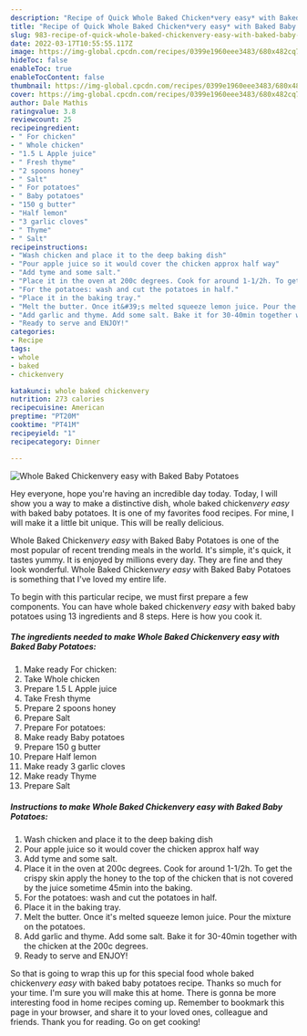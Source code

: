 ```yaml
---
description: "Recipe of Quick Whole Baked Chicken*very easy* with Baked Baby Potatoes"
title: "Recipe of Quick Whole Baked Chicken*very easy* with Baked Baby Potatoes"
slug: 983-recipe-of-quick-whole-baked-chickenvery-easy-with-baked-baby-potatoes
date: 2022-03-17T10:55:55.117Z
image: https://img-global.cpcdn.com/recipes/0399e1960eee3483/680x482cq70/whole-baked-chickenvery-easy-with-baked-baby-potatoes-recipe-main-photo.jpg
hideToc: false
enableToc: true
enableTocContent: false
thumbnail: https://img-global.cpcdn.com/recipes/0399e1960eee3483/680x482cq70/whole-baked-chickenvery-easy-with-baked-baby-potatoes-recipe-main-photo.jpg
cover: https://img-global.cpcdn.com/recipes/0399e1960eee3483/680x482cq70/whole-baked-chickenvery-easy-with-baked-baby-potatoes-recipe-main-photo.jpg
author: Dale Mathis
ratingvalue: 3.8
reviewcount: 25
recipeingredient:
- " For chicken"
- " Whole chicken"
- "1.5 L Apple juice"
- " Fresh thyme"
- "2 spoons honey"
- " Salt"
- " For potatoes"
- " Baby potatoes"
- "150 g butter"
- "Half lemon"
- "3 garlic cloves"
- " Thyme"
- " Salt"
recipeinstructions:
- "Wash chicken and place it to the deep baking dish"
- "Pour apple juice so it would cover the chicken approx half way"
- "Add tyme and some salt."
- "Place it in the oven at 200c degrees. Cook for around 1-1/2h. To get the crispy skin apply the honey to the top of the chicken that is not covered by the juice sometime 45min into the baking."
- "For the potatoes: wash and cut the potatoes in half."
- "Place it in the baking tray."
- "Melt the butter. Once it&#39;s melted squeeze lemon juice. Pour the mixture on the potatoes."
- "Add garlic and thyme. Add some salt. Bake it for 30-40min together with the chicken at the 200c degrees."
- "Ready to serve and ENJOY!"
categories:
- Recipe
tags:
- whole
- baked
- chickenvery

katakunci: whole baked chickenvery 
nutrition: 273 calories
recipecuisine: American
preptime: "PT20M"
cooktime: "PT41M"
recipeyield: "1"
recipecategory: Dinner

---
```



![Whole Baked Chicken*very easy* with Baked Baby Potatoes](https://img-global.cpcdn.com/recipes/0399e1960eee3483/680x482cq70/whole-baked-chickenvery-easy-with-baked-baby-potatoes-recipe-main-photo.jpg)

Hey everyone, hope you're having an incredible day today. Today, I will show you a way to make a distinctive dish, whole baked chicken*very easy* with baked baby potatoes. It is one of my favorites food recipes. For mine, I will make it a little bit unique. This will be really delicious.

Whole Baked Chicken*very easy* with Baked Baby Potatoes is one of the most popular of recent trending meals in the world. It's simple, it's quick, it tastes yummy. It is enjoyed by millions every day. They are fine and they look wonderful. Whole Baked Chicken*very easy* with Baked Baby Potatoes is something that I've loved my entire life.




To begin with this particular recipe, we must first prepare a few components. You can have whole baked chicken*very easy* with baked baby potatoes using 13 ingredients and 8 steps. Here is how you cook it.

<!--inarticleads1-->

##### The ingredients needed to make Whole Baked Chicken*very easy* with Baked Baby Potatoes:

1. Make ready  For chicken:
1. Take  Whole chicken
1. Prepare 1.5 L Apple juice
1. Take  Fresh thyme
1. Prepare 2 spoons honey
1. Prepare  Salt
1. Prepare  For potatoes:
1. Make ready  Baby potatoes
1. Prepare 150 g butter
1. Prepare Half lemon
1. Make ready 3 garlic cloves
1. Make ready  Thyme
1. Prepare  Salt




<!--inarticleads2-->

##### Instructions to make Whole Baked Chicken*very easy* with Baked Baby Potatoes:

1. Wash chicken and place it to the deep baking dish
1. Pour apple juice so it would cover the chicken approx half way
1. Add tyme and some salt.
1. Place it in the oven at 200c degrees. Cook for around 1-1/2h. To get the crispy skin apply the honey to the top of the chicken that is not covered by the juice sometime 45min into the baking.
1. For the potatoes: wash and cut the potatoes in half.
1. Place it in the baking tray.
1. Melt the butter. Once it&#39;s melted squeeze lemon juice. Pour the mixture on the potatoes.
1. Add garlic and thyme. Add some salt. Bake it for 30-40min together with the chicken at the 200c degrees.
1. Ready to serve and ENJOY!



So that is going to wrap this up for this special food whole baked chicken*very easy* with baked baby potatoes recipe. Thanks so much for your time. I'm sure you will make this at home. There is gonna be more interesting food in home recipes coming up. Remember to bookmark this page in your browser, and share it to your loved ones, colleague and friends. Thank you for reading. Go on get cooking!
